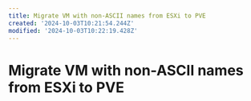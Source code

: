 ```yaml
---
title: Migrate VM with non-ASCII names from ESXi to PVE
created: '2024-10-03T10:21:54.244Z'
modified: '2024-10-03T10:22:19.428Z'
---
```


# Migrate VM with non-ASCII names from ESXi to PVE 

